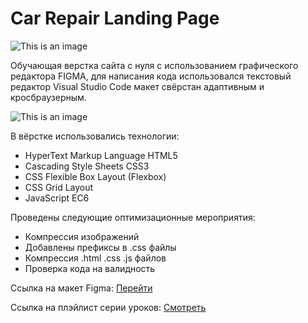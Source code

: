 # Car Repair Landing Page

![This is an image]()

Обучающая верстка сайта с нуля с использованием графического редактора FIGMA, для написания кода использовался текстовый редактор Visual Studio Code макет свёрстан адаптивным и кросбраузерным.

![This is an image](https://newestcoupon.com/wp-content/uploads/2021/05/Create-Your-First-Website-with-HTML-CSS-JavaScript.jpg)

В вёрстке использовались технологии:
- HyperText Markup Language HTML5
- Cascading Style Sheets CSS3
- CSS Flexible Box Layout (Flexbox)
- CSS Grid Layout
- JavaScript EC6

Проведены следующие оптимизационные мероприятия:
- Компрессия изображений
- Добавлены префиксы в .css файлы
- Компрессия .html .css .js файлов
- Проверка кода на валидность

Ссылка на макет Figma: [Перейти](https://www.figma.com/file/PHEnhLx8ilm0a446M2KcrR/Car-repair-(Course)?node-id=0:1&utm_source=figma)

Ссылка на плэйлист серии уроков: [Смотреть](https://www.youtube.com/watch?v=KsbI8zdlu2M&list=PLgzmTiAoPpLpmfmEkQNYezhMhDekTBuia&index=1)
